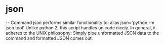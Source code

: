 # json
--
Command json performs similar functionality to: alias json='python -m json.tool'
Unlike python 2, this script handles unicode nicely. In general, it adheres to
the UNIX philosophy: Simply pipe unformatted JSON data to the command and
formatted JSON comes out.
